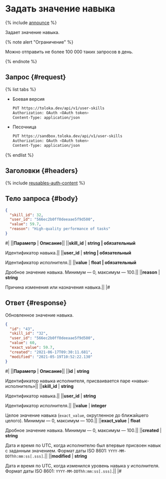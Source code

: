 # Задать значение навыка

{% include [announce](../_includes/announce.md) %}

Задает значение навыка.

{% note alert "Ограничение" %}

Можно отправить не более 100 000 таких запросов в день.

{% endnote %}

## Запрос {#request}

{% list tabs %}

- Боевая версия

    ```bash
    PUT https://toloka.dev/api/v1/user-skills
    Authorization: OAuth <OAuth token>
    Content-Type: application/json
    ```

- Песочница

    ```bash
    PUT https://sandbox.toloka.dev/api/v1/user-skills
    Authorization: OAuth <OAuth token>
    Content-Type: application/json
    ```

{% endlist %}

## Заголовки {#headers}

{% include [reusables-auth-content](../_includes/reusables/id-reusables/auth-content.md) %}

## Тело запроса {#body}

```json
{
  "skill_id": 32,
  "user_id": "566ec2b0ff0deeaae5f9d500",
  "value": 59.7,
  "reason": "High-quality performance of tasks"
}
```

#|
||**Параметр** | **Описание**||
||**skill_id** | **string \| обязательный**

Идентификатор навыка.||
||**user_id** | **string \| обязательный**

Идентификатор исполнителя.||
||**value** | **float \| обязательный**

Дробное значение навыка. Минимум — 0, максимум — 100.||
||**reason** | **string**

Причина изменения или назначения навыка.||
|#

## Ответ {#response}

Обновленное значение навыка.

```json
{
  "id": "43",
  "skill_id": "32",
  "user_id": "566ec2b0ff0deeaae5f9d500",
  "value": 60,
  "exact_value": 59.7,
  "created": "2021-06-17T09:30:11.681",
  "modified": "2021-05-19T10:52:22.130"
}
```

#|
||**Параметр** | **Описание**||
||**id** | **string**

Идентификатор навыка исполнителя, присваивается паре «навык-исполнитель»||
||**skill_id** | **string**

Идентификатор навыка.||
||**user_id** | **string**

Идентификатор исполнителя.||
||**value** | **integer**

Целое значение навыка (`exact_value`, округленное до ближайшего целого).
 Минимум — 0, максимум — 100.||
||**exact_value** | **float**

Дробное значение навыка. Минимум — 0, максимум — 100.||
||**created** | **string**

Дата и время по UTC, когда исполнителю был впервые присвоен навык с заданным значением. Формат даты ISO 8601: `YYYY-MM-DDThh:mm:ss[.sss]`.||
||**modified** | **string**

Дата и время по UTC, когда изменился уровень навыка у исполнителя. Формат даты ISO 8601: `YYYY-MM-DDThh:mm:ss[.sss]`.||
|#